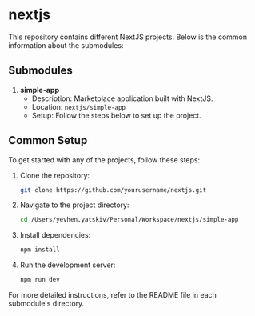 # nextjs

This repository contains different NextJS projects. Below is the common information about the submodules:

## Submodules

1. **simple-app**
   - Description: Marketplace application built with NextJS.
   - Location: `nextjs/simple-app`
   - Setup: Follow the steps below to set up the project.

## Common Setup

To get started with any of the projects, follow these steps:

1. Clone the repository:
   ```bash
   git clone https://github.com/yourusername/nextjs.git
   ```

2. Navigate to the project directory:
   ```bash
   cd /Users/yevhen.yatskiv/Personal/Workspace/nextjs/simple-app
   ```

3. Install dependencies:
   ```bash
   npm install
   ```

4. Run the development server:
   ```bash
   npm run dev
   ```

For more detailed instructions, refer to the README file in each submodule's directory.